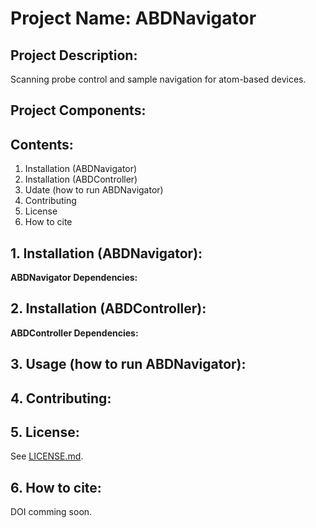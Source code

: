 # Project Name: ABDNavigator

## Project Description:
Scanning probe control and sample navigation for atom-based devices.

## Project Components:

## Contents:
1. Installation (ABDNavigator)
1. Installation (ABDController)
1. Udate (how to run ABDNavigator)
1. Contributing
1. License
1. How to cite

## 1. Installation (ABDNavigator):
**ABDNavigator Dependencies:** 

## 2. Installation (ABDController):
**ABDController Dependencies:**

## 3. Usage (how to run ABDNavigator):

## 4. Contributing:

## 5. License:
See [LICENSE.md](https://github.com/usnistgov/ABDNavigator/blob/master/LICENSE.md).

## 6. How to cite:
DOI comming soon.
